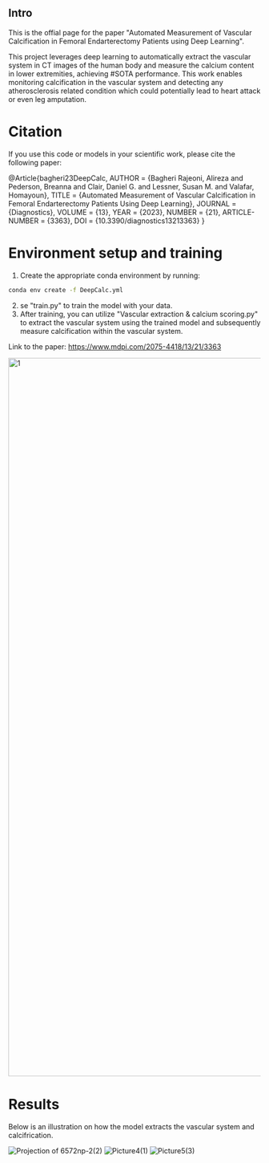## Intro
This is the offial page for the paper "Automated Measurement of Vascular Calcification in Femoral Endarterectomy Patients using Deep Learning". 

This project leverages deep learning to automatically extract the vascular system in CT images of the human body and measure the calcium content in lower extremities, achieving #SOTA performance. This work enables monitoring calcification in the vascular system and detecting any atherosclerosis related condition which could potentially lead to heart attack or even leg amputation.

# Citation 
If you use this code or models in your scientific work, please cite the following paper:


@Article{bagheri23DeepCalc,
AUTHOR = {Bagheri Rajeoni, Alireza and Pederson, Breanna and Clair, Daniel G. and Lessner, Susan M. and Valafar, Homayoun},
TITLE = {Automated Measurement of Vascular Calcification in Femoral Endarterectomy Patients Using Deep Learning},
JOURNAL = {Diagnostics},
VOLUME = {13},
YEAR = {2023},
NUMBER = {21},
ARTICLE-NUMBER = {3363},
DOI = {10.3390/diagnostics13213363}
}




# Environment setup and training
1. Create the appropriate conda environment by running:

```bash
conda env create -f DeepCalc.yml
```

2. se "train.py" to train the model with your data.
3. After training, you can utilize "Vascular extraction & calcium scoring.py" to extract the vascular system using the trained model and subsequently measure calcification within the vascular system.

Link to the paper: https://www.mdpi.com/2075-4418/13/21/3363

<img width="1432" alt="1" src="https://github.com/pip-alireza/DeepCalcScoring/assets/130691419/028751e0-1bea-47d8-b501-6f1fc8b1c54b">






# Results
Below is an illustration on how the model extracts the vascular system and calcifrication.

![Projection of 6572np-2(2)](https://github.com/pip-alireza/DeepCalcScoring/assets/130691419/03aa5da8-9564-4e93-b9de-ca55ef59e3ee)
![Picture4(1)](https://github.com/pip-alireza/DeepCalcScoring/assets/130691419/a5174ae6-c23a-4774-999f-b0b09952236c)
![Picture5(3)](https://github.com/pip-alireza/DeepCalcScoring/assets/130691419/08e2a60d-cb8f-4e86-bc1c-b0f47d3e1296)
